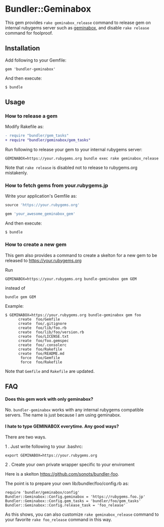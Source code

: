 # Bundler::Geminabox

This gem provides `rake geminabox_release` command to release gem on internal rubygems server such as [geminabox](https://github.com/geminabox/geminabox),
and disable `rake release` command for foolproof. 

## Installation

Add following to your Gemfile:

```
gem 'bundler-geminabox'
```

And then execute:

```
$ bundle
```

## Usage

### How to release a gem

Modify Rakefile as:

```diff
- require "bundler/gem_tasks"
+ require "bundler/geminabox/gem_tasks"
```

Run following to release your gem to your internal rubygems server:

```
GEMINABOX=https://your.rubygems.org bundle exec rake geminabox_release
```

Note that `rake release` is disabled not to release to rubygems.org mistakenly.

### How to fetch gems from your.rubygems.jp

Write your application's Gemfile as:

```ruby
source 'https://your.rubygems.org'

gem 'your_awesome_geminabox_gem'
```

And then execute:

    $ bundle

### How to create a new gem

This gem also provides a command to create a skelton for a new gem to be released to https://your.rubygems.org

Run

```
GEMINABOX=https://your.rubygems.org bundle-geminabox gem GEM
```

instead of

```
bundle gem GEM
```

Example:

```
$ GEMINABOX=https://your.rubygems.org bundle-geminabox gem foo
      create  foo/Gemfile
      create  foo/.gitignore
      create  foo/lib/foo.rb
      create  foo/lib/foo/version.rb
      create  foo/LICENSE.txt
      create  foo/foo.gemspec
      create  foo/.consolerc
      create  foo/Rakefile
      create  foo/README.md
       force  foo/Gemfile
       force  foo/Rakefile
```

Note that `Gemfile` and `Rakefile` are updated.

## FAQ

#### Does this gem work with only geminabox?

No. `bundler-geminabox` works with any internal rubygems compatible servers. 
The name is just because I am using geminabox. 

#### I hate to type GEMINABOX everytime. Any good ways?

There are two ways.

1 . Just write following to your .bashrc:

```
export GEMINABOX=https://your.rubygems.org
```

2 . Create your own private wrapper specific to your enviroment

Here is a skelton https://github.com/sonots/bundler-foo.

The point is to prepare your own lib/bundler/foo/config.rb as:

```
require 'bundler/geminabox/config'
Bundler::Geminabox::Config.geminabox = 'https://rubygems.foo.jp'
Bundler::Geminabox::Config.gem_tasks = 'bundler/foo/gem_tasks'
Bundler::Geminabox::Config.release_task = 'foo_release'
```

As this shows, you can also customize `rake geminabox_release` command to your favorite `rake foo_release` command in this way. 
